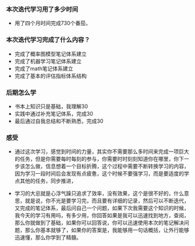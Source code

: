 ### 本次迭代学习用了多少时间

* 用了四个月时间完成730个番茄，



### 本次迭代学习完成了什么内容？

* 完成了概率图模型笔记体系建立
* 完成了机器学习笔记体系建立
* 完成了math笔记体系建立
* 完成了基本的评估指标体系结构



### 后期怎么学

* 书本上知识只是基础，我理解30
* 实践中通过补充笔记体系，完成30
* 最后通过自我总结和不断熟悉，完成30



### 感受

* 通过这次学习，感觉到时间的力量，其实你不需要那么多时间来完成一项巨大的任务，但是你需要每时每刻的参与，你需要时时刻刻知道你在哪里，你下一步该怎么做，信息想着一个目标折腾，这个过程中需要不断转换学习的内容，因为学习一段时间后会发现有点疲惫，这个时候不要强学习，而是要适度的学点其他的任务，同步推进，

* 学习的大忌就是心浮气躁只追求了效率，没有效果，这个是很不好的，什么意思，就是说，你不光是要学习完，而且要有详细的记录，然后可以不断迭代，又完成的笔记体系，最后问自己一个问题，如果下次我需要这个知识的时候，我今天的学习有用吗，有多少用，你回答如果是我可以迅速找到地方，查阅，那么你就做到了基础，如果你可以回答说，你可以迅速使用本次的笔记解决问题，那么你基本就够了，如果你的答案是，我能够用一句话概括，让外行能够迅速懂，那么你学到了精髓。

